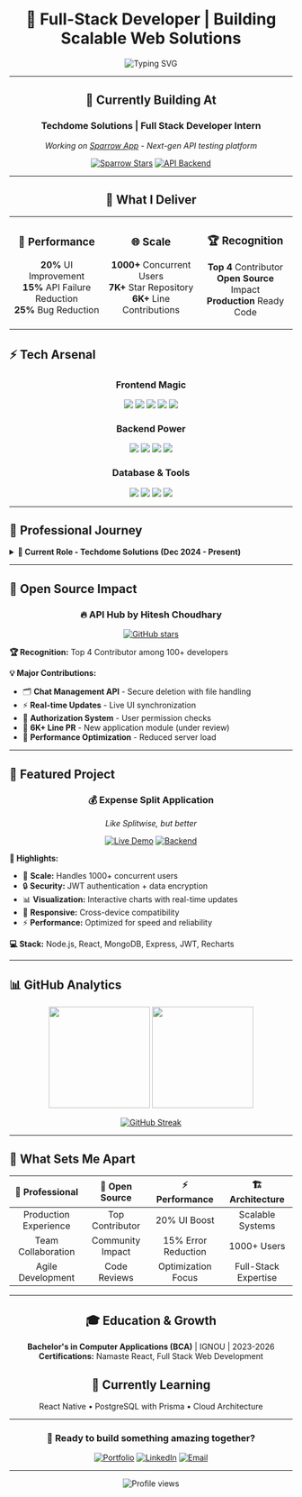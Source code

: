 <div align="center">

# 🚀 Full-Stack Developer | Building Scalable Web Solutions

<img src="https://readme-typing-svg.herokuapp.com?font=Fira+Code&pause=1000&color=00D4FF&center=true&vCenter=true&width=435&lines=Full-Stack+Developer;React+%7C+Node.js+%7C+Django;GraphQL+%7C+MongoDB+%7C+PostgreSQL;2%2B+Years+Experience" alt="Typing SVG" />

</div>

---

<div align="center">

## 💼 **Currently Building At** 
### **Techdome Solutions** | Full Stack Developer Intern
*Working on [Sparrow App](https://github.com/sparrowapp-dev/sparrow-app) - Next-gen API testing platform*

[![Sparrow Stars](https://img.shields.io/github/stars/sparrowapp-dev/sparrow-app?style=social&label=Sparrow%20App)](https://github.com/sparrowapp-dev/sparrow-app)
[![API Backend](https://img.shields.io/github/stars/sparrowapp-dev/sparrow-api?style=social&label=API%20Backend)](https://github.com/sparrowapp-dev/sparrow-api)

</div>

---
<div align="center">
      
## 🎯 **What I Deliver**

<table>
<tr>
<td align="center" width="33%">

### 🚀 **Performance**
**20%** UI Improvement  
**15%** API Failure Reduction  
**25%** Bug Reduction  

</td>
<td align="center" width="33%">

### 🌐 **Scale**
**1000+** Concurrent Users  
**7K+** Star Repository  
**6K+** Line Contributions  

</td>
<td align="center" width="33%">

### 🏆 **Recognition**
**Top 4** Contributor  
**Open Source** Impact  
**Production** Ready Code  

</td>
</tr>
</table>
</div>

## ⚡ **Tech Arsenal**

<div align="center">

### **Frontend Magic**
<p>
<img src="https://img.shields.io/badge/React-20232A?style=for-the-badge&logo=react&logoColor=61DAFB" />
<img src="https://img.shields.io/badge/Redux-593D88?style=for-the-badge&logo=redux&logoColor=white" />
<img src="https://img.shields.io/badge/TypeScript-007ACC?style=for-the-badge&logo=typescript&logoColor=white" />
<img src="https://img.shields.io/badge/Svelte-4A4A55?style=for-the-badge&logo=svelte&logoColor=FF3E00" />
<img src="https://img.shields.io/badge/Tailwind_CSS-38B2AC?style=for-the-badge&logo=tailwind-css&logoColor=white" />
</p>

### **Backend Power**
<p>
<img src="https://img.shields.io/badge/Node.js-43853D?style=for-the-badge&logo=node.js&logoColor=white" />
<img src="https://img.shields.io/badge/Django-092E20?style=for-the-badge&logo=django&logoColor=white" />
<img src="https://img.shields.io/badge/FastAPI-005571?style=for-the-badge&logo=fastapi" />
<img src="https://img.shields.io/badge/GraphQL-E10098?style=for-the-badge&logo=graphql&logoColor=white" />
</p>

### **Database & Tools**
<p>
<img src="https://img.shields.io/badge/MongoDB-4EA94B?style=for-the-badge&logo=mongodb&logoColor=white" />
<img src="https://img.shields.io/badge/PostgreSQL-316192?style=for-the-badge&logo=postgresql&logoColor=white" />
<img src="https://img.shields.io/badge/MySQL-00000F?style=for-the-badge&logo=mysql&logoColor=white" />
<img src="https://img.shields.io/badge/Git-F05032?style=for-the-badge&logo=git&logoColor=white" />
</p>

</div>

---

## 🏢 **Professional Journey**

<details>
<summary><b>🎯 Current Role - Techdome Solutions (Dec 2024 - Present)</b></summary>

<br>

**🚀 Key Achievements:**
- ⚡ **GraphQL Optimization** - Reduced payload sizes, improved data fetching
- 🎨 **UI Performance** - 20% efficiency boost through lazy loading  
- 🛡️ **Error Handling** - 15% API failure rate reduction
- 🔄 **State Management** - Redux migration cutting async bugs by 25%
- 📊 **Data Visualization** - Interactive D3.js charts and simulations
- 🔍 **SEO Enhancement** - Metadata optimization for better rankings

**💻 Tech Stack:** React, Redux, Django, PostgreSQL, GraphQL, Svelte, D3.js

</details>

---

## 🌟 **Open Source Impact**

<div align="center">

### **🔥 API Hub by Hitesh Choudhary**
[![GitHub stars](https://img.shields.io/github/stars/hiteshchoudhary/apihub?style=social)](https://github.com/hiteshchoudhary/apihub)

</div>

**🏆 Recognition:** Top 4 Contributor among 100+ developers

**💡 Major Contributions:**
- 🗂️ **Chat Management API** - Secure deletion with file handling
- ⚡ **Real-time Updates** - Live UI synchronization
- 🔐 **Authorization System** - User permission checks
- 📝 **6K+ Line PR** - New application module (under review)
- 🚀 **Performance Optimization** - Reduced server load

---

## 🚀 **Featured Project**

<div align="center">

### **💰 Expense Split Application**
*Like Splitwise, but better*

[![Live Demo](https://img.shields.io/badge/Live-Demo-success?style=for-the-badge&logo=netlify)](https://splitunwise.fun)
[![Backend](https://img.shields.io/badge/API-Live-blue?style=for-the-badge&logo=heroku)](https://server.splitunwise.fun)

</div>

**🎯 Highlights:**
- 👥 **Scale:** Handles 1000+ concurrent users
- 🔒 **Security:** JWT authentication + data encryption
- 📊 **Visualization:** Interactive charts with real-time updates  
- 📱 **Responsive:** Cross-device compatibility
- ⚡ **Performance:** Optimized for speed and reliability

**💻 Stack:** Node.js, React, MongoDB, Express, JWT, Recharts

---

## 📊 **GitHub Analytics**

<div align="center">

<img height="180em" src="https://github-readme-stats.vercel.app/api?username=learner-enthusiast&show_icons=true&theme=tokyonight&include_all_commits=true&count_private=true"/>
<img height="180em" src="https://github-readme-stats.vercel.app/api/top-langs/?username=learner-enthusiast&layout=compact&langs_count=7&theme=tokyonight"/>

</div>
<div align="center">

[![GitHub Streak](https://streak-stats.demolab.com/?user=learner-enthusiast&theme=tokyonight)](https://git.io/streak-stats)

</div>

---

## 🎯 **What Sets Me Apart**

<div align="center">

| 💼 **Professional** | 🌟 **Open Source** | ⚡ **Performance** | 🏗️ **Architecture** |
|:---:|:---:|:---:|:---:|
| Production Experience | Top Contributor | 20% UI Boost | Scalable Systems |
| Team Collaboration | Community Impact | 15% Error Reduction | 1000+ Users |
| Agile Development | Code Reviews | Optimization Focus | Full-Stack Expertise |

</div>

---

<div align="center">

## 🎓 **Education & Growth**
**Bachelor's in Computer Applications (BCA)** | IGNOU | 2023-2026  
**Certifications:** Namaste React, Full Stack Web Development

## 🎯 **Currently Learning**
React Native • PostgreSQL with Prisma • Cloud Architecture

---

### 💬 **Ready to build something amazing together?**

[![Portfolio](https://img.shields.io/badge/Portfolio-FF5722?style=for-the-badge&logo=todoist&logoColor=white)](https://arnabsamanta.in)
[![LinkedIn](https://img.shields.io/badge/LinkedIn-0077B5?style=for-the-badge&logo=linkedin&logoColor=white)](https://linkedin.com/in/arnabsmnta)
[![Email](https://img.shields.io/badge/Email-D14836?style=for-the-badge&logo=gmail&logoColor=white)](mailto:arnabsmnta@gmail.com)

</div>

---

<div align="center">
<img src="https://komarev.com/ghpvc/?username=learner-enthusiast&label=Profile%20views&color=0e75b6&style=flat" alt="Profile views" />
</div>
